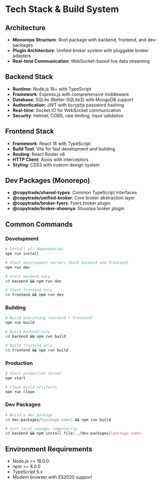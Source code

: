 # Tech Stack & Build System

## Architecture
- **Monorepo Structure**: Root package with backend, frontend, and dev-packages
- **Plugin Architecture**: Unified broker system with pluggable broker adapters
- **Real-time Communication**: WebSocket-based live data streaming

## Backend Stack
- **Runtime**: Node.js 18+ with TypeScript
- **Framework**: Express.js with comprehensive middleware
- **Database**: SQLite (Better-SQLite3) with MongoDB support
- **Authentication**: JWT with bcryptjs password hashing
- **Real-time**: Socket.IO for WebSocket communication
- **Security**: Helmet, CORS, rate limiting, input validation

## Frontend Stack
- **Framework**: React 18 with TypeScript
- **Build Tool**: Vite for fast development and building
- **Routing**: React Router v6
- **HTTP Client**: Axios with interceptors
- **Styling**: CSS3 with custom design system

## Dev Packages (Monorepo)
- **@copytrade/shared-types**: Common TypeScript interfaces
- **@copytrade/unified-broker**: Core broker abstraction layer
- **@copytrade/broker-fyers**: Fyers broker plugin
- **@copytrade/broker-shoonya**: Shoonya broker plugin

## Common Commands

### Development
```bash
# Install all dependencies
npm run install

# Start development servers (both backend and frontend)
npm run dev

# Start backend only
cd backend && npm run dev

# Start frontend only  
cd frontend && npm run dev
```

### Building
```bash
# Build everything (backend + frontend)
npm run build

# Build backend only
cd backend && npm run build

# Build frontend only
cd frontend && npm run build
```

### Production
```bash
# Start production server
npm start

# Clean build artifacts
npm run clean
```

### Dev Packages
```bash
# Build a dev package
cd dev-packages/[package-name] && npm run build

# Test local changes temporarily
cd backend && npm install file:../dev-packages/[package-name]
```

## Environment Requirements
- Node.js >= 18.0.0
- npm >= 8.0.0
- TypeScript 5.x
- Modern browser with ES2020 support